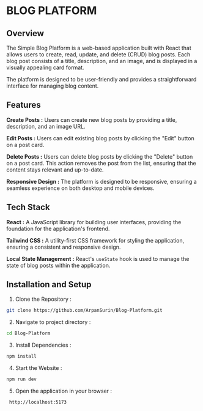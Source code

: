 # BLOG PLATFORM

## Overview
The Simple Blog Platform is a web-based application built with React that allows users to create, read, update, and delete (CRUD) blog posts. Each blog post consists of a title, description, and an image, and is displayed in a visually appealing card format.

The platform is designed to be user-friendly and provides a straightforward interface for managing blog content.


## Features
**Create Posts :** Users can create new blog posts by providing a title, description, and an image URL. 

**Edit Posts :** Users can edit existing blog posts by clicking the "Edit" button on a post card.


**Delete Posts :** Users can delete blog posts by clicking the "Delete" button on a post card. This action removes the post from the list, ensuring that the content stays relevant and up-to-date.

**Responsive Design :** The platform is designed to be responsive, ensuring a seamless experience on both desktop and mobile devices.

## Tech Stack
**React :** A JavaScript library for building user interfaces, providing the foundation for the application's frontend.

**Tailwind CSS :** A utility-first CSS framework for styling the application, ensuring a consistent and responsive design.

**Local State Management :** React's `useState` hook is used to manage the state of blog posts within the application.

## Installation and Setup

1. Clone the Repository :
```bash
git clone https://github.com/ArpanSurin/Blog-Platform.git
```

2. Navigate to project directory :
```bash
cd Blog-Platform
```

3. Install Dependencies :
```bash
npm install
```

4. Start the Website :
```bash
npm run dev
```

5. Open the application in your browser :
```bash
 http://localhost:5173
```

